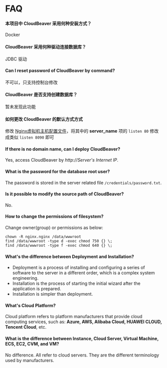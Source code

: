 # FAQ

#### 本项目中 CloudBeaver 采用何种安装方式？

Docker

#### CloudBeaver 采用何种驱动连接数据库？

JDBC 驱动


#### Can I reset password of CloudBeaver by command?

不可以，只支持控制台修改

#### CloudBeaver 是否支持创建数据库？

暂未发现此功能

#### 如何更改 CloudBeaver 的默认方式方式

修改 [Nginx虚拟机主机配置文件](/zh/stack-components.md#nginx)，将其中的 **server_name** 项的 `listen 80` 修改成类似 `listen 8090` 即可

#### If there is no domain name, can I deploy CloudBeaver?

Yes, access CloudBeaver by *http://Server's Internet IP*.

#### What is the password for the database root user?

The password is stored in the server related file `/credentials/password.txt`.

#### Is it possible to modify the source path of CloudBeaver?

No.

#### How to change the permissions of filesystem?

Change owner(group) or permissions as below:

```shell
chown -R nginx.nginx /data/wwwroot
find /data/wwwroot -type d -exec chmod 750 {} \;
find /data/wwwroot -type f -exec chmod 640 {} \;
```

#### What's the difference between Deployment and Installation?

- Deployment is a process of installing and configuring a series of software to the server in a different order, which is a complex system engineering.  
- Installation is the process of starting the initial wizard after the application is prepared.  
- Installation is simpler than deployment. 

#### What's Cloud Platform?

Cloud platform refers to platform manufacturers that provide cloud computing services, such as: **Azure, AWS, Alibaba Cloud, HUAWEI CLOUD, Tencent Cloud**, etc.

#### What is the difference between Instance, Cloud Server, Virtual Machine, ECS, EC2, CVM, and VM?

No difference. All refer to cloud servers. They are the different terminology used by manufacturers.
